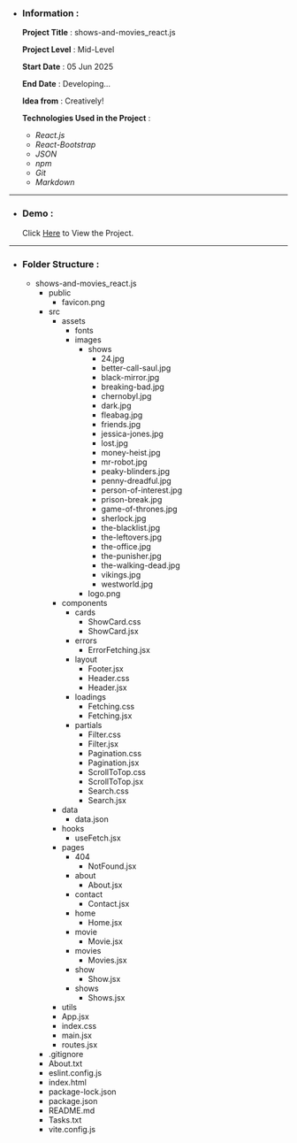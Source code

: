 - ### Information :

  **Project Title** : shows-and-movies_react.js

  **Project Level** : Mid-Level

  **Start Date** : 05 Jun 2025

  **End Date** : Developing...

  **Idea from** : Creatively!

  **Technologies Used in the Project** :

  - _React.js_
  - _React-Bootstrap_
  - _JSON_
  - _npm_
  - _Git_
  - _Markdown_

---

- ### Demo :

  Click [Here](https://shows-and-movies-react-js-hojjat-gholamzadeh-1997.vercel.app/) to View the Project.

---

- ### Folder Structure :

  - shows-and-movies_react.js
    - public
      - favicon.png
    - src
      - assets
        - fonts
        - images
          - shows
            - 24.jpg
            - better-call-saul.jpg
            - black-mirror.jpg
            - breaking-bad.jpg
            - chernobyl.jpg
            - dark.jpg
            - fleabag.jpg
            - friends.jpg
            - jessica-jones.jpg
            - lost.jpg
            - money-heist.jpg
            - mr-robot.jpg
            - peaky-blinders.jpg
            - penny-dreadful.jpg
            - person-of-interest.jpg
            - prison-break.jpg
            - game-of-thrones.jpg
            - sherlock.jpg
            - the-blacklist.jpg
            - the-leftovers.jpg
            - the-office.jpg
            - the-punisher.jpg
            - the-walking-dead.jpg
            - vikings.jpg
            - westworld.jpg
          - logo.png
      - components
        - cards
          - ShowCard.css
          - ShowCard.jsx
        - errors
          - ErrorFetching.jsx
        - layout
          - Footer.jsx
          - Header.css
          - Header.jsx
        - loadings
          - Fetching.css
          - Fetching.jsx
        - partials
          - Filter.css
          - Filter.jsx
          - Pagination.css
          - Pagination.jsx
          - ScrollToTop.css
          - ScrollToTop.jsx
          - Search.css
          - Search.jsx
      - data
        - data.json
      - hooks
        - useFetch.jsx
      - pages
        - 404
          - NotFound.jsx
        - about
          - About.jsx
        - contact
          - Contact.jsx
        - home
          - Home.jsx
        - movie
          - Movie.jsx
        - movies
          - Movies.jsx
        - show
          - Show.jsx
        - shows
          - Shows.jsx
      - utils
      - App.jsx
      - index.css
      - main.jsx
      - routes.jsx
    - .gitignore
    - About.txt
    - eslint.config.js
    - index.html
    - package-lock.json
    - package.json
    - README.md
    - Tasks.txt
    - vite.config.js
